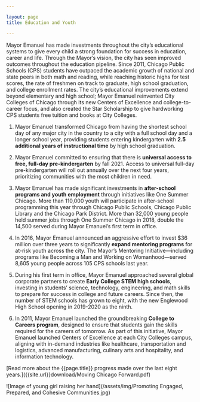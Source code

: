 ```yaml
---

layout: page
title: Education and Youth

---
```


Mayor Emanuel has made investments throughout the city’s educational systems to give every child a strong foundation for success in education, career and life. Through the Mayor’s vision, the city has seen improved outcomes throughout the education pipeline. Since 2011, Chicago Public Schools (CPS) students have outpaced the academic growth of national and state peers in both math and reading, while reaching historic highs for test scores, the rate of freshmen on track to graduate, high school graduation, and college enrollment rates. The city’s educational improvements extend beyond elementary and high school; Mayor Emanuel reinvented City Colleges of Chicago through its new Centers of Excellence and college-to-career focus, and also created the Star Scholarship to give hardworking CPS students free tuition and books at City Colleges. 

1. Mayor Emanuel transformed Chicago from having the shortest school day of any major city in the country to a city with a full school day and a longer school year, providing students entering kindergarten with **2.5 additional years of instructional time** by high school graduation. 

1. Mayor Emanuel committed to ensuring that there is **universal access to free, full-day pre-kindergarten** by fall 2021. Access to universal full-day pre-kindergarten will roll out annually over the next four years, prioritizing communities with the most children in need. 

1. Mayor Emanuel has made significant investments in **after-school programs and youth employment** through initiatives like One Summer Chicago. More than 110,000 youth will participate in after-school programming this year through Chicago Public Schools, Chicago Public Library and the Chicago Park District. More than 32,000 young people held summer jobs through One Summer Chicago in 2018, double the 14,500 served during Mayor Emanuel’s first term in office. 

1. In 2016, Mayor Emanuel announced an aggressive effort to invest $36 million over three years to significantly **expand mentoring programs** for at-risk youth across the city. The Mayor’s Mentoring Initiative—including programs like Becoming a Man and Working on Womanhood—served 8,605 young people across 105 CPS schools last year. 

1. During his first term in office, Mayor Emanuel approached several global corporate partners to create **Early College STEM high schools**, investing in students’ science, technology, engineering, and math skills to prepare for success in college and future careers. Since then, the number of STEM schools has grown to eight, with the new Englewood High School opening in 2019-2020 as the ninth. 

1. In 2011, Mayor Emanuel launched the groundbreaking **College to Careers program**, designed to ensure that students gain the skills required for the careers of tomorrow. As part of this initiative, Mayor Emanuel launched Centers of Excellence at each City Colleges campus, aligning with in-demand industries like healthcare, transportation and logistics, advanced manufacturing, culinary arts and hospitality, and information technology. 

[Read more about the {{page.title}} progress made over the last eight years.]({{site.url}}download/Moving Chicago Forward.pdf)

![Image of young girl raising her hand](/assets/img/Promoting Engaged, Prepared, and Cohesive Communities.jpg) 